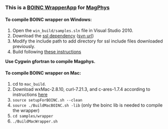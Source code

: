 ### This is a [BOINC WrapperApp](http://boinc.berkeley.edu/trac/wiki/WrapperApp) for [MagPhys](http://www.iap.fr/magphys/magphys/MAGPHYS.html)

#### To compile BOINC wrapper on Windows:

1. Open the `win_build/samples.sln` file in Visual Studio 2010.
2. Download the [ssl dependency](http://boinc.berkeley.edu/trac/browser/trunk/boinc_depends_win_vs2010) ([svn url](http://boinc.berkeley.edu/svn/trunk/boinc_depends_win_vs2010/openssl/))
3. Modify the include path to add directory for ssl include files downloaded previously.
4. Build following [these instructions](http://boinc.berkeley.edu/trac/wiki/CompileClient#BuildingtheclientwithVisualStudio2005andVisualStudio2005ExpressEdition)

  __Use Cygwin gfortran to compile Magphys.__

#### To compile BOINC wrapper on Mac:

1. cd to `mac_build`.
2. Download wxMac-2.8.10, curl-7.21.3, and c-ares-1.7.4 according to instructions [here](http://boinc.berkeley.edu/trac/wiki/MacBuild)
3. `source setupForBOINC.sh --clean`
4. `source ./BuildMacBOINC.sh -lib` (only the boinc lib is needed to compile the wrapper)
5. `cd samples/wrapper`
6. `./BuildMacWrapper.sh`

